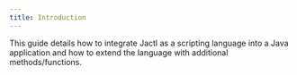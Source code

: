 ```yaml
---
title: Introduction
---
```


This guide details how to integrate Jactl as a scripting language into a Java application and how to extend the language
with additional methods/functions.
